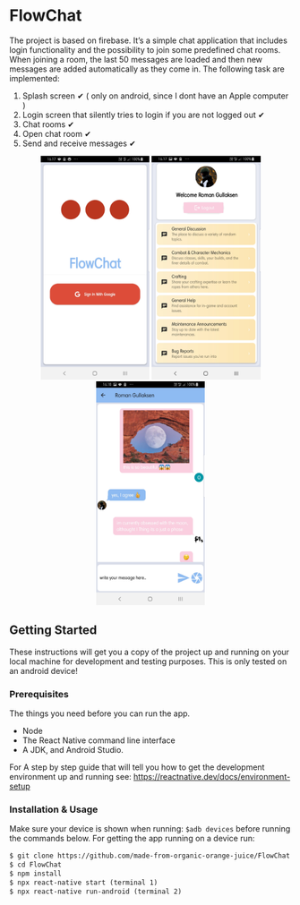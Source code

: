 # FlowChat

The project is based on firebase. It’s a simple chat application that includes login
functionality and the possibility to join some predefined chat
rooms. When joining a room, the last 50 messages are loaded
and then new messages are added automatically as they come in.
The following task are implemented:

1. Splash screen ✔ ( only on android, since I dont have an Apple computer )
2. Login screen that silently tries to login if you are not logged out ✔
3. Chat rooms ✔
4. Open chat room ✔
5. Send and receive messages ✔

<p align="center">
<img  src="Screenshots/Screenshot_20211026-161717_FlowChat.jpg" height="400">
<img src="Screenshots/Screenshot_20211026-161754_FlowChat.jpg" height="400">
<img src="Screenshots/Screenshot_20211026-161816_FlowChat.jpg" height="400">
</p>

## Getting Started

These instructions will get you a copy of the project up and running on your local machine for development and testing purposes. 
This is only tested on an android device!

### Prerequisites

The things you need before you can run the app.

* Node
* The React Native command line interface
* A JDK, and Android Studio.

For A step by step guide that will tell you how to get the development environment up and running see:
https://reactnative.dev/docs/environment-setup

### Installation & Usage

Make sure your device is shown when running: ``` $adb devices ``` before running the commands below.
For getting the app running on a device run: 
```
$ git clone https://github.com/made-from-organic-orange-juice/FlowChat
$ cd FlowChat
$ npm install
$ npx react-native start (terminal 1) 
$ npx react-native run-android (terminal 2)
```
